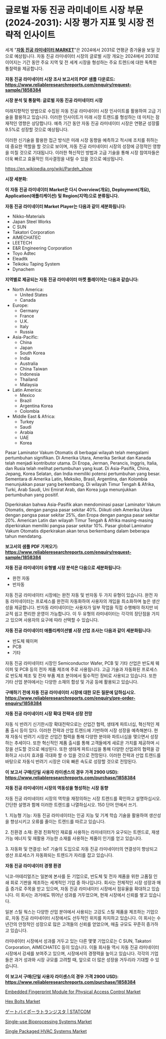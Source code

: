 <p><h1>글로벌 자동 진공 라미네이트 시장 부문(2024-2031): 시장 평가 지표 및 시장 전략적 인사이트</h1></p><p>세계 "<strong><a href="https://www.reliableresearchreports.com/automatic-vacuum-laminator-r1858384">자동 진공 라미네이터 MARKET</a></strong>"은 2024에서 2031로 연평균 증가율을 보일 것으로 예상됩니다. 자동 진공 라미네이터 시장의 글로벌 시장 개요는 2024에서 2031로 이어지는 기간 동안 주요 지역 및 전 세계 시장을 형성하는 주요 트렌드에 대한 독특한 통찰력을 제공합니다.</p>
<p><strong>자동 진공 라미네이터 시장 조사 보고서의 PDF 샘플 다운로드: <a href="https://www.reliableresearchreports.com/enquiry/request-sample/1858384">https://www.reliableresearchreports.com/enquiry/request-sample/1858384</a></strong></p>
<p><strong>시장 분석 및 통찰력: 글로벌 자동 진공 라미네이터 시장</strong></p>
<p><p>미래지향적인 방법으로 수집된 자동 진공 라미네이터 시장 인사이트를 활용하여 고급 기술을 활용하고 있습니다. 이러한 인사이트가 미래 시장 트렌드를 형성하는 데 미치는 잠재적인 영향은 상당합니다. 예측 기간 동안 자동 진공 라미네이터 시장은 연평균 성장률 9.5%로 성장할 것으로 예상됩니다. </p><p>이러한 신기술을 활용한 접근 방식은 미래 시장 동향을 예측하고 적시에 조치를 취하는 데 중요한 역할을 할 것으로 보이며, 자동 진공 라미네이터 시장의 성장에 긍정적인 영향을 미칠 것으로 기대됩니다. 이러한 혁신적인 방법과 고급 기술을 통해 시장 참여자들은 더욱 빠르고 효율적인 의사결정을 내릴 수 있을 것으로 예상됩니다.</p></p>
<p><a href="%7CAUTHORITHY_DOMAIN_URL%7C">https://en.wikipedia.org/wiki/Pardeh_show</a></p>
<p><strong>시장 세분화:</strong></p>
<p><strong>이 자동 진공 라미네이터 Market은 다시 Overview(개요), Deployment(개요), Application(애플리케이션) 및 Region(지역)으로 분류됩니다.</strong></p>
<p><strong>자동 진공 라미네이터 Market Player는 다음과 같이 세분화됩니다:</strong></p>
<p><ul><li>Nikko-Materials</li><li>Japan Steel Works</li><li>C SUN</li><li>Takatori Corporation</li><li>AIMECHATEC</li><li>LEETECH</li><li>E&R Engineering Corporation</li><li>Toyo Adtec</li><li>Eleadtk</li><li>Teikoku Taping System</li><li>Dynachem</li></ul></p>
<p><strong>지역별로 제공되는 자동 진공 라미네이터 마켓 플레이어는 다음과 같습니다:</strong></p>
<p><ul>
    <li>
        North America:
        <ul>
            <li>United States</li>
            <li>Canada</li>
        </ul>
    </li>
    <li>
        Europe:
        <ul>
            <li>Germany</li>
            <li>France</li>
            <li>U.K.</li>
            <li>Italy</li>
            <li>Russia</li>
        </ul>
    </li>
    <li>
        Asia-Pacific:
        <ul>
            <li>China</li>
            <li>Japan</li>
            <li>South Korea</li>
            <li>India</li>
            <li>Australia</li>
            <li>China Taiwan</li>
            <li>Indonesia</li>
            <li>Thailand</li>
            <li>Malaysia</li>
        </ul>
    </li>
    <li>
        Latin America:
        <ul>
            <li>Mexico</li>
            <li>Brazil</li>
            <li>Argentina Korea</li>
            <li>Colombia</li>
        </ul>
    </li>
    <li>
        Middle East & Africa:
        <ul>
            <li>Turkey</li>
            <li>Saudi</li>
            <li>Arabia</li>
            <li>UAE</li>
            <li>Korea</li>
        </ul>
    </li>
    </ul></p>
<p><p>Pasar Laminator Vakum Otomatis di berbagai wilayah telah mengalami pertumbuhan signifikan. Di Amerika Utara, Amerika Serikat dan Kanada telah menjadi kontributor utama. Di Eropa, Jerman, Perancis, Inggris, Italia, dan Rusia telah melihat pertumbuhan yang kuat. Di Asia-Pasifik, China, Jepang, Korea Selatan, dan India memiliki potensi pertumbuhan yang besar. Sementara di Amerika Latin, Meksiko, Brasil, Argentina, dan Kolombia menunjukkan pasar yang berkembang. Di wilayah Timur Tengah & Afrika, Turki, Arab Saudi, Uni Emirat Arab, dan Korea juga menunjukkan pertumbuhan yang positif.</p><p>Diperkirakan bahwa Asia-Pasifik akan mendominasi pasar Laminator Vakum Otomatis, dengan pangsa pasar sekitar 40%. Diikuti oleh Amerika Utara dengan pangsa pasar sekitar 25%, dan Eropa dengan pangsa pasar sekitar 20%. American Latin dan wilayah Timur Tengah & Afrika masing-masing diperkirakan memiliki pangsa pasar sekitar 10%. Pasar global Laminator Vakum Otomatis diperkirakan akan terus berkembang dalam beberapa tahun mendatang.</p></p>
<p><strong>보고서의 샘플 PDF 가져오기: <a href="https://www.reliableresearchreports.com/enquiry/request-sample/1858384">https://www.reliableresearchreports.com/enquiry/request-sample/1858384</a></strong></p>
<p><strong>자동 진공 라미네이터 유형별 시장 분석은 다음으로 세분화됩니다:</strong></p>
<p><ul><li>완전 자동</li><li>반자동</li></ul></p>
<p><p>자동 진공 라미네이터 시장에는 완전 자동 및 반자동 두 가지 유형이 있습니다. 완전 자동 라미네이터는 프로세스를 완전히 자동화하여 사용자의 개입을 최소화하며 높은 생산성을 제공합니다. 반자동 라미네이터는 사용자가 일부 작업을 직접 수행해야 하지만 비교적 쉽고 편리한 운영이 가능합니다. 이 두 유형의 라미네이터는 각각의 장단점을 가지고 있으며 사용자의 요구에 따라 선택할 수 있습니다.</p></p>
<p><strong>자동 진공 라미네이터 애플리케이션별 시장 산업 조사는 다음과 같이 세분화됩니다:</strong></p>
<p><ul><li>반도체 웨이퍼</li><li>PCB</li><li>기타</li></ul></p>
<p><p>자동 진공 라미네이터 시장인 Semiconductor Wafer, PCB 및 기타 산업은 반도체 웨이퍼 및 PCB 등의 전자 제품 제조에 주로 사용됩니다. 고급 기술과 자동화된 프로세스로 반도체 제조 및 전자 부품 제조 분야에서 필수적인 장비로 사용되고 있습니다. 또한 기타 산업 분야에서는 다양한 소재의 합성 및 가공 등에 활용되고 있습니다.</p></p>
<p><strong>구매하기 전에 자동 진공 라미네이터 시장에 대한 모든 질문에 답하십시오. <a href="https://www.reliableresearchreports.com/enquiry/pre-order-enquiry/1858384">https://www.reliableresearchreports.com/enquiry/pre-order-enquiry/1858384</a></strong></p>
<p><strong>자동 진공 라미네이터 시장 확대 전략과 성장 전망</strong></p>
<p><p>자동 식 반려기 신기한시장 확대전략으로는 산업간 협력, 생태계 파트너십, 혁신적인 제품 출시 등이 있다. 이러한 전략과 산업 트렌드에 기반하여 시장 성장을 예측해본다. 현재 자동식 반려기 시장은 산업간 협력을 통해 다양한 분야와 파트너십을 맺으면서 성장하는 추세이다. 또한 혁신적인 제품 출시를 통해 고객들에게 새로운 가치를 제공하며 시장을 선도할 것으로 예상된다. 또한 생태계 파트너십을 통해 다양한 산업과의 협력을 강화하고 시너지 효과를 극대화 할 수 있을 것으로 전망된다. 이러한 전략과 산업 트렌드를 바탕으로 자동식 반려기 시장은 더욱 빠른 속도로 성장할 것으로 전망된다.</p></p>
<p><strong>이 보고서 구매(단일 사용자 라이센스의 경우 가격 2900 USD): <a href="https://www.reliableresearchreports.com/purchase/1858384">https://www.reliableresearchreports.com/purchase/1858384</a></strong></p>
<p><strong>자동 진공 라미네이터 시장의 역동성을 형성하는 시장 동향</strong></p>
<p><p>자동 진공 라미네이터 시장의 역학을 재정의하는 시장 트렌드를 확인하고 설명하십시오. 간단한 설명과 함께 이러한 트렌드를 나열하십시오. 150 단어 안에서 쓰기.</p><p>1. 지능형 기능: 자동 진공 라미네이터는 인공 지능 및 기계 학습 기술을 활용하여 생산성을 향상시키고 오류를 줄이는 트렌드를 따르고 있습니다.</p><p>2. 친환경 소재: 환경 친화적인 재료를 사용하는 라미네이터가 요구되는 트렌드로, 재생 가능 에너지 및 재활용 가능한 소재를 사용하는 제품이 인기를 얻고 있습니다.</p><p>3. 자동화 및 연결성: IoT 기술의 도입으로 자동 진공 라미네이터의 연결성이 향상되고 생산 프로세스가 자동화되는 트렌드가 자리를 잡고 있습니다.</p></p>
<p><strong>자동 진공 라미네이터 경쟁 환경</strong></p>
<p><p>닉코-마테리얼즈는 일본에 본사를 둔 기업으로, 반도체 및 전자 제품을 위한 고품질 인쇄 회로 기판을 제조하는 세계적인 기업 중 하나입니다. 회사는 전체적인 시장 성장과 매출 증가로 주목을 받고 있으며, 자동 진공 라미네이터 시장에서 점유율을 확대하고 있습니다. 이 회사는 과거에도 뛰어난 성과를 거두었으며, 현재 시장에서 신뢰를 쌓고 있습니다.</p><p>일본 스틸 웍스는 다양한 산업 분야에서 사용되는 고강도 스틸 제품을 제조하는 기업으로, 자동 진공 라미네이터 시장에서도 선두적인 위치를 차지하고 있습니다. 이 회사는 수년간의 안정적인 성장으로 많은 고객들의 신뢰를 얻었으며, 매출 규모도 꾸준히 증가하고 있습니다.</p><p>라미네이터 시장에서 성과를 거두고 있는 다른 몇몇 기업으로는 C SUN, Takatori Corporation, AIMECHATEC 등이 있습니다. 이들 회사들 역시 자동 진공 라미네이터 시장에서 강세를 보여주고 있으며, 시장에서의 경쟁력을 높이고 있습니다. 각각의 기업들은 과거 성과와 시장 규모를 고려할 때, 앞으로 더 많은 성장을 거두리라 기대할 수 있습니다.</p></p>
<p><strong>이 보고서 구매(단일 사용자 라이센스의 경우 가격 2900 USD): <a href="https://www.reliableresearchreports.com/purchase/1858384">https://www.reliableresearchreports.com/purchase/1858384</a></strong></p>
<p><p><a href="https://issuu.com/reportprime-2/docs/embedded-fingerprint-module-for-phy_9749eefc0390b9">Embedded Fingerprint Module for Physical Access Control Market</a></p><p><a href="https://issuu.com/reportprime-2/docs/hex-bolts-market-size-2030.pptx_789b34c3682c69">Hex Bolts Market</a></p><p><a href="https://medium.com/@atdlohman/%E3%82%B2%E3%83%BC%E3%83%88%E3%83%90%E3%82%A4%E3%83%9D%E3%83%BC%E3%83%A9%E3%83%88%E3%83%A9%E3%83%B3%E3%82%B8%E3%82%B9%E3%82%BFstatcom%E6%A5%AD%E7%95%8C%E3%81%AB%E3%81%8A%E3%81%91%E3%82%8B%E3%82%A4%E3%83%B3%E3%82%B5%E3%82%A4%E3%83%88-%E5%B8%82%E5%A0%B4%E3%81%AE%E8%B2%A1%E5%8B%99%E7%8A%B6%E6%B3%81-%E5%B8%82%E5%A0%B4%E8%A6%8F%E6%A8%A1-2031%E5%B9%B4%E3%81%BE%E3%81%A7%E3%81%AE%E5%8F%8E%E7%9B%8A%E5%88%86%E6%9E%90-583fca38f2f0">ゲートバイポーラトランジスタ | STATCOM</a></p><p><a href="https://github.com/nathandecarvalho/Market-Research-Report-List-5/blob/main/single-use-bioprocessing-systems-market.md">Single-use Bioprocessing Systems Market</a></p><p><a href="https://github.com/julyju69/Market-Research-Report-List-5/blob/main/single-packaged-hvac-systems-market.md">Single Packaged HVAC Systems Market</a></p></p>